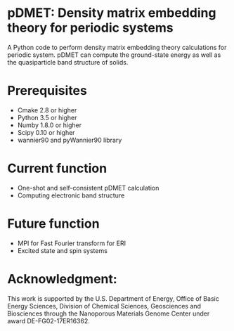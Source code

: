 # pDMET: Density matrix embedding theory for periodic systems 
A Python code to perform density matrix embedding theory calculations for periodic system.
pDMET can compute the ground-state energy as well as the quasiparticle band structure of solids.

# Prerequisites
- Cmake 2.8 or higher
- Python 3.5 or higher
- Numby 1.8.0 or higher
- Scipy 0.10 or higher 
- wannier90 and pyWannier90 library 

# Current function
- One-shot and self-consistent pDMET calculation
- Computing electronic band structure

# Future function
- MPI for Fast Fourier transform for ERI
- Excited state and spin systems

# Acknowledgment: 
This work is supported by the U.S. Department of Energy, Office of Basic Energy Sciences, Division of Chemical Sciences, Geosciences and Biosciences through the Nanoporous Materials Genome Center under award DE-FG02-17ER16362.
